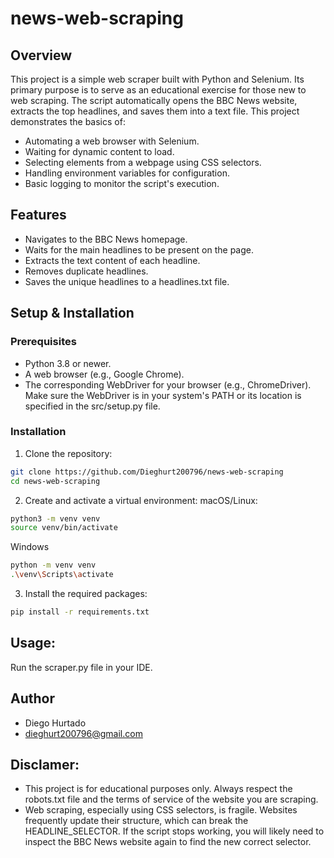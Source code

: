 # news-web-scraping
## Overview
This project is a simple web scraper built with Python and Selenium. Its primary purpose is to serve as an educational exercise for those new to web scraping. The script automatically opens the BBC News website, extracts the top headlines, 
and saves them into a text file. This project demonstrates the basics of:

 - Automating a web browser with Selenium.
 - Waiting for dynamic content to load.
 - Selecting elements from a webpage using CSS selectors.
 - Handling environment variables for configuration.
 - Basic logging to monitor the script's execution.

## Features
 - Navigates to the BBC News homepage.
 - Waits for the main headlines to be present on the page.
 - Extracts the text content of each headline.
 - Removes duplicate headlines.
 - Saves the unique headlines to a headlines.txt file.


## Setup & Installation
### Prerequisites
 - Python 3.8 or newer.
 - A web browser (e.g., Google Chrome).
 - The corresponding WebDriver for your browser (e.g., ChromeDriver). Make sure the WebDriver is in your system's 
PATH or its location is specified in the src/setup.py file.

### Installation
1. Clone the repository:
```bash
git clone https://github.com/Dieghurt200796/news-web-scraping
cd news-web-scraping
```

2. Create and activate a virtual environment:
macOS/Linux:
```bash
python3 -m venv venv
source venv/bin/activate
```

Windows
```bash
python -m venv venv
.\venv\Scripts\activate
```

3. Install the required packages:
```bash
pip install -r requirements.txt
```

## Usage:
Run the scraper.py file in your IDE.

## Author
 - Diego Hurtado
 - dieghurt200796@gmail.com

## Disclamer:
 - This project is for educational purposes only. Always respect the robots.txt 
file and the terms of service of the website you are scraping.
 - Web scraping, especially using CSS selectors, is fragile. Websites frequently update their structure, 
which can break the HEADLINE_SELECTOR. If the script stops working, you will likely need to inspect the 
BBC News website again to find the new correct selector.